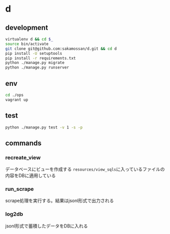 # d

## development

```bash
virtualenv d && cd $_
source bin/activate
git clone git@github.com:sakamossan/d.git && cd d
pip install -U setuptools
pip install -r requirements.txt
python ./manage.py migrate
python ./manage.py runserver
```

## env

```bash
cd ./ops
vagrant up
```

## test

```bash
python ./manage.py test -v 1 -s -p
```


## commands

### recreate_view

データベースにビューを作成する
`resources/view_sqls`に入っているファイルの内容をDBに適用している

### run_scrape

scrape処理を実行する。結果はjsonl形式で出力される

### log2db

jsonl形式で蓄積したデータをDBに入れる

